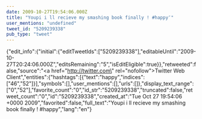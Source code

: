 ```yaml
---
date: 2009-10-27T19:54:06.000Z
title: "Youpi i ll recieve my smashing book finally ! #happy″"
user_mentions: "undefined"
tweet_id: "5209239338"
pub_type: "tweet"
---
```

{"edit_info":{"initial":{"editTweetIds":["5209239338"],"editableUntil":"2009-10-27T20:24:06.000Z","editsRemaining":"5","isEditEligible":true}},"retweeted":false,"source":"<a href=\"http://twitter.com\" rel=\"nofollow\">Twitter Web Client</a>","entities":{"hashtags":[{"text":"happy","indices":["46","52"]}],"symbols":[],"user_mentions":[],"urls":[]},"display_text_range":["0","52"],"favorite_count":"0","id_str":"5209239338","truncated":false,"retweet_count":"0","id":"5209239338","created_at":"Tue Oct 27 19:54:06 +0000 2009","favorited":false,"full_text":"Youpi i ll recieve my smashing book finally ! #happy","lang":"en"}
